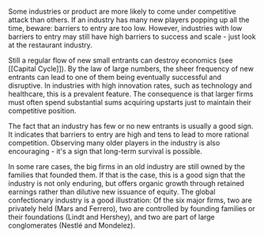 
Some industries or product are more likely to come under competitive attack than others. If an industry has many new players popping up all the time, beware: barriers to entry are too low. However, industries with low barriers to entry may still have high barriers to success and scale - just look at the restaurant industry.

Still a regular flow of new small entrants can destroy economics (see [[Capital Cycle]]). By the law of large numbers, the sheer frequency of new entrants can lead to one of them being eventually successful and disruptive. In industries with high innovation rates, such as technology and healthcare,  this is a prevalent feature. The consequence is that larger firms must often spend substantial sums acquiring upstarts just to maintain their competitive position.

The fact that an industry has few or no new entrants is usually a good sign. It indicates that barriers to entry are high and tens to lead to more rational competition. Observing many older players in the industry is also encouraging - it's a sign that long-term survival is possible.

In some rare cases, the big firms in an old industry are still owned by the families that founded them. If that is the case, this is a good sign that the industry is not only enduring, but offers organic growth through retained earnings rather than dilutive new issuance of equity. The global confectionary industry is a good illustration: Of the six major firms, two are privately held (Mars and Ferrero), two are controlled by founding families or their foundations (Lindt and Hershey), and two are part of large conglomerates (Nestlé and Mondelez).